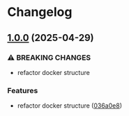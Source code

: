 # Changelog

## [1.0.0](https://github.com/nova-iris/url-shortener/compare/v0.12.0...v1.0.0) (2025-04-29)


### ⚠ BREAKING CHANGES

* refactor docker structure

### Features

* refactor docker structure ([036a0e8](https://github.com/nova-iris/url-shortener/commit/036a0e8d2d8c216dc3a9a6ad5858271be41f9070))
